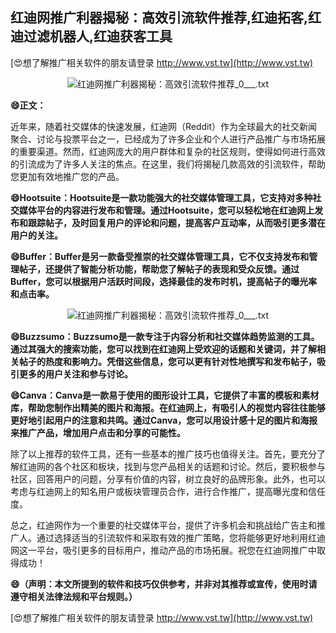 ## **红迪网推广利器揭秘：高效引流软件推荐,红迪拓客,红迪过滤机器人,红迪获客工具**

[😍想了解推广相关软件的朋友请登录 http://www.vst.tw](http://www.vst.tw)

 <center><img src="https://vst.tw/MP4/tuiguang/png/7.png" alt="红迪网推广利器揭秘：高效引流软件推荐_0___.txt"></center>

**😄正文：**

近年来，随着社交媒体的快速发展，红迪网（Reddit）作为全球最大的社交新闻聚合、讨论与投票平台之一，已经成为了许多企业和个人进行产品推广与市场拓展的重要渠道。然而，红迪网庞大的用户群体和复杂的社区规则，使得如何进行高效的引流成为了许多人关注的焦点。在这里，我们将揭秘几款高效的引流软件，帮助您更加有效地推广您的产品。

**😄Hootsuite：Hootsuite是一款功能强大的社交媒体管理工具，它支持对多种社交媒体平台的内容进行发布和管理。通过Hootsuite，您可以轻松地在红迪网上发布和跟踪帖子，及时回复用户的评论和问题，提高客户互动率，从而吸引更多潜在用户的关注。**

**😄Buffer：Buffer是另一款备受推崇的社交媒体管理工具，它不仅支持发布和管理帖子，还提供了智能分析功能，帮助您了解帖子的表现和受众反馈。通过Buffer，您可以根据用户活跃时间段，选择最佳的发布时机，提高帖子的曝光率和点击率。**

 <center><img src="https://vst.tw/MP4/tuiguang/png/4.png" alt="红迪网推广利器揭秘：高效引流软件推荐_0___.txt"></center>

**😄Buzzsumo：Buzzsumo是一款专注于内容分析和社交媒体趋势监测的工具。通过其强大的搜索功能，您可以找到在红迪网上受欢迎的话题和关键词，并了解相关帖子的热度和影响力。凭借这些信息，您可以更有针对性地撰写和发布帖子，吸引更多的用户关注和参与讨论。**

**😄Canva：Canva是一款易于使用的图形设计工具，它提供了丰富的模板和素材库，帮助您制作出精美的图片和海报。在红迪网上，有吸引人的视觉内容往往能够更好地引起用户的注意和共鸣。通过Canva，您可以用设计感十足的图片和海报来推广产品，增加用户点击和分享的可能性。**

除了以上推荐的软件工具，还有一些基本的推广技巧也值得关注。首先，要充分了解红迪网的各个社区和板块，找到与您产品相关的话题和讨论。然后，要积极参与社区，回答用户的问题，分享有价值的内容，树立良好的品牌形象。此外，也可以考虑与红迪网上的知名用户或板块管理员合作，进行合作推广，提高曝光度和信任度。

总之，红迪网作为一个重要的社交媒体平台，提供了许多机会和挑战给广告主和推广人。通过选择适当的引流软件和采取有效的推广策略，您将能够更好地利用红迪网这一平台，吸引更多的目标用户，推动产品的市场拓展。祝您在红迪网推广中取得成功！

**😄（声明：本文所提到的软件和技巧仅供参考，并非对其推荐或宣传，使用时请遵守相关法律法规和平台规则。）**

[😍想了解推广相关软件的朋友请登录 http://www.vst.tw](http://www.vst.tw)



